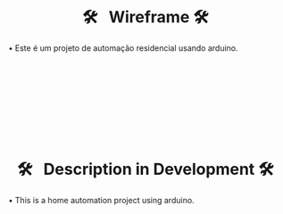 <h1 align="center">🛠 &nbsp; Wireframe 🛠 &nbsp;</h1>
<p align="left">  </p>

• Este é um projeto de automação residencial usando arduino.

<br><br><br><br><br><br><br><br>

<h1 align="center">🛠 &nbsp; Description in Development 🛠 &nbsp;</h1>
<p align="left">  </p>

• This is a home automation project using arduino.

<i class="fa-brands fa-github"></i>
